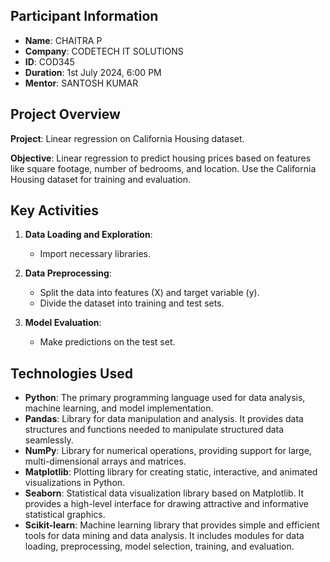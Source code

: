 

## Participant Information

- **Name**: CHAITRA P
- **Company**: CODETECH IT SOLUTIONS
- **ID**: COD345
- **Duration**: 1st July 2024, 6:00 PM
- **Mentor**: SANTOSH KUMAR

## Project Overview

**Project**: Linear regression on California Housing dataset.

**Objective**:
Linear regression to predict housing prices based on features like square footage, number of bedrooms, and location. Use the California Housing dataset for training and evaluation.

## Key Activities

1. **Data Loading and Exploration**:
   - Import necessary libraries.
   
2. **Data Preprocessing**:
   - Split the data into features (X) and target variable (y).
   - Divide the dataset into training and test sets.
   
3. **Model Evaluation**:
   - Make predictions on the test set.

## Technologies Used

- **Python**: The primary programming language used for data analysis, machine learning, and model implementation.
- **Pandas**: Library for data manipulation and analysis. It provides data structures and functions needed to manipulate structured data seamlessly.
- **NumPy**: Library for numerical operations, providing support for large, multi-dimensional arrays and matrices.
- **Matplotlib**: Plotting library for creating static, interactive, and animated visualizations in Python.
- **Seaborn**: Statistical data visualization library based on Matplotlib. It provides a high-level interface for drawing attractive and informative statistical graphics.
- **Scikit-learn**: Machine learning library that provides simple and efficient tools for data mining and data analysis. It includes modules for data loading, preprocessing, model selection, training, and evaluation.
